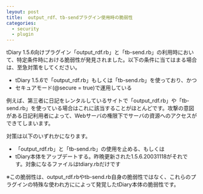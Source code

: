 ```yaml
---
leyout: post
title:  output_rdf、tb-sendプラグイン使用時の脆弱性
categories:
  - security
  - plugin
---
```

tDiary 1.5.6向けプラグイン「output_rdf.rb」と「tb-send.rb」の利用時において、特定条件時における脆弱性が発見されました。以下の条件に当てはまる場合は、至急対策をしてください。

* tDiary 1.5.6で「output_rdf.rb」もしくは「tb-send.rb」を使っており、かつ
* セキュアモード(@secure = true)で運用している

例えば、第三者に日記をレンタルしているサイトで「output_rdf.rb」や「tb-send.rb」を使っている場合はこれに該当することがほとんどです。攻撃の意図がある日記利用者によって、Webサーバの権限下でサーバの資源へのアクセスができてしまいます。

対策は以下のいずれかになります。

* 「output_rdf.rb」と「tb-send.rb」の使用を止める、もしくは
* tDiary本体をアップデートする。昨晩更新された1.5.6.20031118がそれです。対象になるファイルはtdiary.rbだけです

※この脆弱性は、output_rdf.rbやtb-send.rb自身の脆弱性ではなく、これらのプラグインの特殊な使われ方にによって発覚したtDiary本体の脆弱性です。

